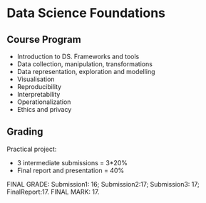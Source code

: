# Data Science Foundations

## Course Program 

- Introduction to DS. Frameworks and tools
- Data collection, manipulation, transformations
- Data representation, exploration and modelling
- Visualisation
- Reproducibility
- Interpretability
- Operationalization
- Ethics and privacy

## Grading

Practical project:
- 3 intermediate submissions = 3*20%
- Final report and presentation = 40%

FINAL GRADE: Submission1: 16; Submission2:17; Submission3: 17; FinalReport:17. FINAL MARK: 17.
